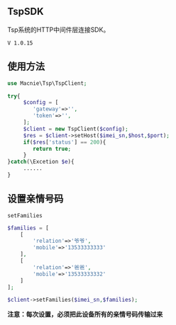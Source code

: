 TspSDK
------
Tsp系统的HTTP中间件层连接SDK。

`V 1.0.15`

## 使用方法

```php
use Macnie\Tsp\TspClient;

try{
     $config = [
        'gateway'=>'',
        'token'=>'',
     ];
     $client = new TspClient($config);
     $res = $client->setHost($imei_sn,$host,$port);
     if($res['status'] == 200){
        return true;
     }
}catch(\Excetion $e){
     ......
}
```

## 设置亲情号码

`setFamilies`

```php
$families = [
    [
        'relation'=>'爷爷',
        'mobile'=>'13533333333'
    ],
    [
        'relation'=>'爸爸',
        'mobile'=>'13533333332'
    ]
];

$client->setFamilies($imei_sn,$families);

```
**注意：每次设置，必须把此设备所有的亲情号码传输过来**
